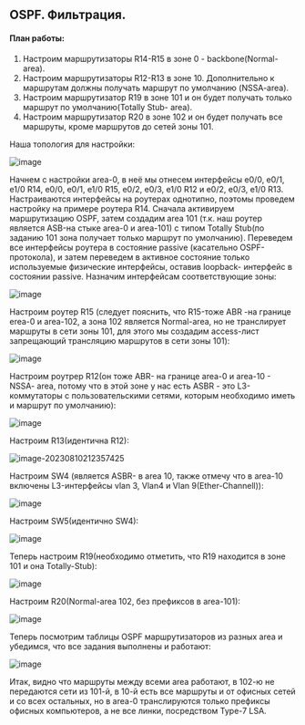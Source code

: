 ## OSPF. Фильтрация.

#### План работы:

1. Настроим маршрутизаторы R14-R15 в зоне 0 - backbone(Normal-area).
2. Настроим маршрутизаторы R12-R13 в зоне 10. Дополнительно к маршрутам должны получать маршрут по умолчанию (NSSA-area).
3. Настроим маршрутизатор R19 в зоне 101 и он будет получать только маршрут по умолчанию(Totally Stub- area).
4. Настроим маршрутизатор R20 в зоне 102 и он будет получать все маршруты, кроме маршрутов до сетей зоны 101.

Наша топология для настройки:

![image](https://github.com/SalminKHV/OTUS/assets/130359715/a0aecf58-9c02-48b6-b8c7-f900f5b66d0c)



Начнем с настройки area-0, в неё мы отнесем интерфейсы e0/0, e0/1, e1/0 R14, e0/0, e0/1, e1/0 R15, e0/2, e0/3, e1/0 R12 и e0/2, e0/3, e1/0 R13. Настраиваются интерфейсы на роутерах однотипно, поэтомы проведем настройку на примере роутера R14. Сначала активируем маршрутизацию OSPF, затем создадим area 101  (т.к. наш роутер является ASB-на стыке area-0  и area-101) с типом Totally Stub(по заданию 101 зона получает только маршрут по умолчанию). Переведем все интерфейсы роутера в состояние passive (касательно OSPF-протокола), и затем переведем в активное состояние только используемые физические интерфейсы, оставив loopback- интерфейс в состоянии passive. Назначим интерфейсам соответствующие зоны:

![image](https://github.com/SalminKHV/OTUS/assets/130359715/7c50e022-df29-48a1-9ab4-0c2a6e60befe)

Настроим роутер R15 (следует пояснить, что R15-тоже ABR -на границе erea-0 и area-102, а зона 102 является Normal-area, но не транслирует маршруты в сети зоны 101, для этого мы создадим access-лист запрещающий трансляцию маршрутов в сети зоны 101):

![image](https://github.com/SalminKHV/OTUS/assets/130359715/88d35ec8-baf7-466f-b2d4-db8c37719daa)



Настроим роутрер R12(он тоже ABR- на границе area-0 и area-10 - NSSA- area, потому что в этой зоне у нас есть ASBR - это L3-коммутаторы с пользовательскими сетями, которым необходимо иметь и маршрут по умолчанию):

![image](https://github.com/SalminKHV/OTUS/assets/130359715/c06ec58a-da2e-40fe-ab83-5135d61060d9)

Настроим R13(идентична R12):

![image-20230810212357425](C:\Users\Gyper\AppData\Roaming\Typora\typora-user-images\image-20230810212357425.png)

Настроим SW4 (является ASBR- в area 10, также отмечу что в area-10 включены L3-интерфейсы vlan 3, Vlan4 и Vlan 9(Ether-Channell)): 

![image](https://github.com/SalminKHV/OTUS/assets/130359715/2764b174-06a8-4b26-b058-2e8828278750)

Настроим SW5(идентично SW4):

![image](https://github.com/SalminKHV/OTUS/assets/130359715/8669f5cb-6df2-48fe-9894-16e47144045f)

Теперь настроим R19(необходимо отметить, что R19 находится в зоне 101 и она Totally-Stub):

![image](https://github.com/SalminKHV/OTUS/assets/130359715/e5877cb1-305a-46d9-a1d5-c80b2a38447d)

Настроим R20(Normal-area 102, без префиксов в area-101):

![image](https://github.com/SalminKHV/OTUS/assets/130359715/6324219a-d452-4690-9031-cdeea7a425c4)

Теперь посмотрим таблицы OSPF маршрутизаторов из разных area и убедимся, что все задания выполнены и работают:

![image](I:\Otus\Lab6\abee95f3-c9ea-49bf-bca9-4385a7a81d6b.jpg)

Итак, видно что маршруты между всеми area работают, в 102-ю не передаются сети из 101-й, в 10-й есть все маршруты и от офисных сетей и со всех остальных, но в area-0 транслируются только префиксы офисных компьютеров, а не все линки, посредством Type-7 LSA.

